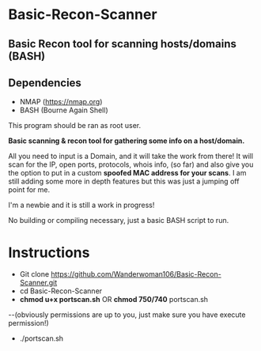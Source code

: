 # Basic-Recon-Scanner
## Basic Recon tool for scanning hosts/domains (BASH)

## Dependencies

* NMAP (https://nmap.org)
* BASH (Bourne Again Shell)



This program should be ran as root user.

**Basic scanning & recon tool for gathering some info on a host/domain.**

All you need to input is a Domain, and it will take the work from there!
It will scan for the IP, open ports, protocols, whois info, (so far) and also give you the option to put in a custom **spoofed MAC address for your scans**. I am still adding some more in depth features but this was just a jumping off point for me.

I'm a newbie and it is still a work in progress!

No building or compiling necessary, just a basic BASH script to run. 

# Instructions

* Git clone https://github.com/Wanderwoman106/Basic-Recon-Scanner.git
* cd Basic-Recon-Scanner
* **chmod u+x portscan.sh** OR **chmod 750/740** portscan.sh 

--(obviously permissions are up to you, just make sure you have execute permission!)

* ./portscan.sh

